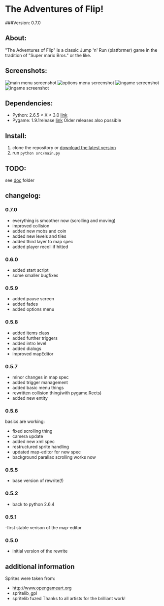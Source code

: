 # The Adventures of Flip!
###Version: 0.7.0

## About:
"The Adventures of Flip" is a classic Jump 'n' Run (platformer) game in the tradition of "Super mario Bros." or the like.

## Screenshots:
![main menu screenshot](https://raw.github.com/Graslandpinguin/the-adventures-of-flip/unstable/doc/screenshots/proj_flip_4.png "main menu screenshot")
![options menu screenshot](https://raw.github.com/Graslandpinguin/the-adventures-of-flip/unstable/doc/screenshots/proj_flip_5.png "options menu screenshot")
![ingame screenshot](https://raw.github.com/Graslandpinguin/the-adventures-of-flip/unstable/doc/screenshots/proj_flip_7.png "ingame screenshot")
![ingame screenshot](https://raw.github.com/Graslandpinguin/the-adventures-of-flip/unstable/doc/screenshots/proj_flip_8.png "ingame screenshot")

## Dependencies:
- Python: 2.6.5 < X < 3.0 [link](http://www.python.org/download/)
- Pygame: 1.9.1release [link](http://www.pygame.org/download.shtml)
Older releases also possible

## Install:
1. clone the repository or [download the latest version](https://github.com/Graslandpinguin/the-adventures-of-flip/downloads)
2. run `python src/main.py`

## TODO:
see [doc](https://github.com/Graslandpinguin/the-adventures-of-flip/tree/unstable/doc) folder

## changelog:
### 0.7.0
- everything is smoother now (scrolling and moving)
- improved collision
- added new mobs and coin
- added new levels and tiles
- added third layer to map spec
- added player recoll if hitted

### 0.6.0
- added start script
- some smaller bugfixes

### 0.5.9
- added pause screen
- added fades
- added options menu

### 0.5.8
- added items class
- added further triggers
- added intro level
- added dialogs
- improved mapEditor

### 0.5.7
- minor changes in map spec
- added trigger management
- added basic menu things
- rewritten collision thing(with pygame.Rects)
- added new entity

### 0.5.6
basics are working:
- fixed scrolling thing
- camera update
- added new xml spec
- restructured sprite handling
- updated map-editor for new spec
- background parallax scrolling works now

### 0.5.5
- base version of rewrite(!)

### 0.5.2
- back to python 2.6.4

### 0.5.1
-first stable verison of the map-editor

### 0.5.0
- initial version of the rewrite


## additional information
Sprites were taken from:
  * http://www.opengameart.org
  * spritelib_gpl
  * spritelib fuzed
Thanks to all artists for the brilliant work!
